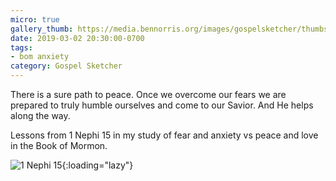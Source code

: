 ```yaml
---
micro: true
gallery_thumb: https://media.bennorris.org/images/gospelsketcher/thumbs/1-nephi-15-01.jpg
date: 2019-03-02 20:30:00-0700
tags:
- bom anxiety
category: Gospel Sketcher
---
```


There is a sure path to peace. Once we overcome our fears we are prepared to truly humble ourselves and come to our Savior. And He helps along the way.

Lessons from 1 Nephi 15 in my study of fear and anxiety vs peace and love in the Book of Mormon.

![1 Nephi 15](https://media.bennorris.org/images/gospelsketcher/bom-anxiety-study/1-nephi-15-01.jpg){:loading="lazy"}